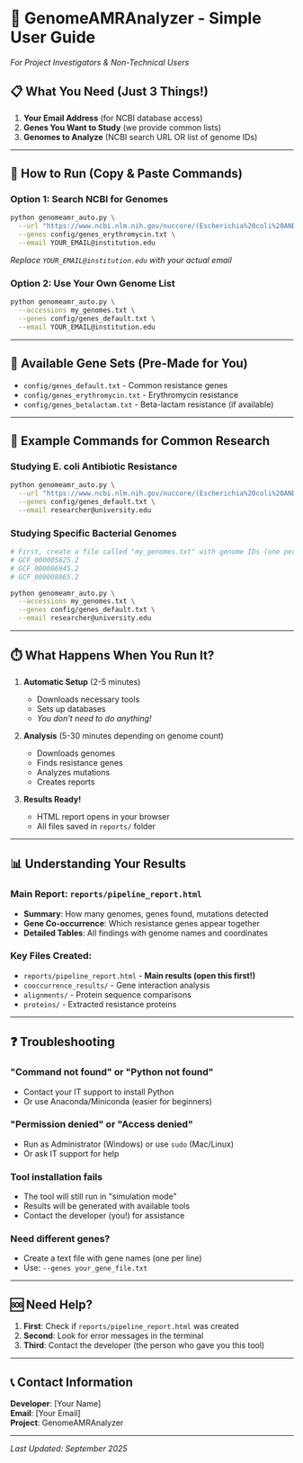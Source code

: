 # 🔬 GenomeAMRAnalyzer - Simple User Guide
*For Project Investigators & Non-Technical Users*

## 📋 What You Need (Just 3 Things!)

1. **Your Email Address** (for NCBI database access)
2. **Genes You Want to Study** (we provide common lists)
3. **Genomes to Analyze** (NCBI search URL OR list of genome IDs)

---

## 🚀 How to Run (Copy & Paste Commands)

### Option 1: Search NCBI for Genomes
```bash
python genomeamr_auto.py \
  --url "https://www.ncbi.nlm.nih.gov/nuccore/(Escherichia%20coli%20AND%20erythromycin%20resistance)" \
  --genes config/genes_erythromycin.txt \
  --email YOUR_EMAIL@institution.edu
```
*Replace `YOUR_EMAIL@institution.edu` with your actual email*

### Option 2: Use Your Own Genome List
```bash
python genomeamr_auto.py \
  --accessions my_genomes.txt \
  --genes config/genes_default.txt \
  --email YOUR_EMAIL@institution.edu
```

---

## 📁 Available Gene Sets (Pre-Made for You)

- `config/genes_default.txt` - Common resistance genes
- `config/genes_erythromycin.txt` - Erythromycin resistance
- `config/genes_betalactam.txt` - Beta-lactam resistance (if available)

---

## 🎯 Example Commands for Common Research

### Studying E. coli Antibiotic Resistance
```bash
python genomeamr_auto.py \
  --url "https://www.ncbi.nlm.nih.gov/nuccore/(Escherichia%20coli%20AND%20antibiotic%20resistance)" \
  --genes config/genes_default.txt \
  --email researcher@university.edu
```

### Studying Specific Bacterial Genomes
```bash
# First, create a file called "my_genomes.txt" with genome IDs (one per line):
# GCF_000005825.2
# GCF_000006945.2
# GCF_000008865.2

python genomeamr_auto.py \
  --accessions my_genomes.txt \
  --genes config/genes_default.txt \
  --email researcher@university.edu
```

---

## ⏱️ What Happens When You Run It?

1. **Automatic Setup** (2-5 minutes)
   - Downloads necessary tools
   - Sets up databases
   - *You don't need to do anything!*

2. **Analysis** (5-30 minutes depending on genome count)
   - Downloads genomes
   - Finds resistance genes
   - Analyzes mutations
   - Creates reports

3. **Results Ready!**
   - HTML report opens in your browser
   - All files saved in `reports/` folder

---

## 📊 Understanding Your Results

### Main Report: `reports/pipeline_report.html`
- **Summary**: How many genomes, genes found, mutations detected
- **Gene Co-occurrence**: Which resistance genes appear together
- **Detailed Tables**: All findings with genome names and coordinates

### Key Files Created:
- `reports/pipeline_report.html` - **Main results (open this first!)**
- `cooccurrence_results/` - Gene interaction analysis
- `alignments/` - Protein sequence comparisons
- `proteins/` - Extracted resistance proteins

---

## ❓ Troubleshooting

### "Command not found" or "Python not found"
- Contact your IT support to install Python
- Or use Anaconda/Miniconda (easier for beginners)

### "Permission denied" or "Access denied"
- Run as Administrator (Windows) or use `sudo` (Mac/Linux)
- Or ask IT support for help

### Tool installation fails
- The tool will still run in "simulation mode"
- Results will be generated with available tools
- Contact the developer (you!) for assistance

### Need different genes?
- Create a text file with gene names (one per line)
- Use: `--genes your_gene_file.txt`

---

## 🆘 Need Help?

1. **First**: Check if `reports/pipeline_report.html` was created
2. **Second**: Look for error messages in the terminal
3. **Third**: Contact the developer (the person who gave you this tool)

---

## 📞 Contact Information

**Developer**: [Your Name]  
**Email**: [Your Email]  
**Project**: GenomeAMRAnalyzer

---

*Last Updated: September 2025*